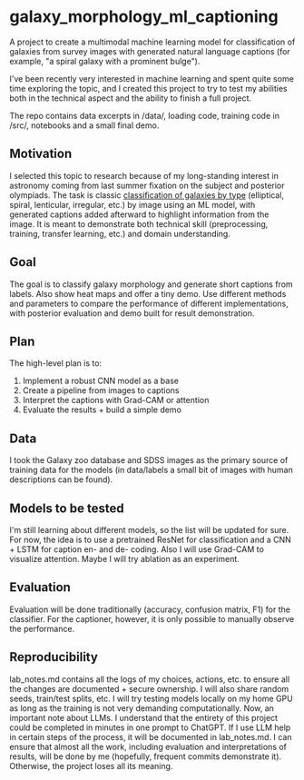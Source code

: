 # galaxy_morphology_ml_captioning
A project to create a multimodal machine learning model for classification of galaxies from survey images with generated natural language captions (for example, "a spiral galaxy with a prominent bulge").


I've been recently very interested in machine learning and spent quite some time exploring the topic, and I created this project to try to test my abilities both in the technical aspect and the ability to finish a full project.


The repo contains data excerpts in /data/, loading code, training code in /src/, notebooks and a small final demo.

## **Motivation**

I selected this topic to research because of my long-standing interest in astronomy coming from last summer fixation on the subject and posterior olympiads. The task is classic [classification of galaxies by type](https://en.wikipedia.org/wiki/Galaxy_morphological_classification) (elliptical, spiral, lenticular, irregular, etc.) by image using an ML model, with generated captions added afterward to highlight information from the image. 
It is meant to demonstrate both technical skill (preprocessing, training, transfer learning, etc.) and domain understanding.

## **Goal**

The goal is to classify galaxy morphology and generate short captions from labels. Also show heat maps and offer a tiny demo. Use different methods and parameters to compare the performance of different implementations, with posterior evaluation and demo built for result demonstration.

## **Plan**

The high-level plan is to:
1) Implement a robust CNN model as a base
2) Create a pipeline from images to captions
3) Interpret the captions with Grad-CAM or attention
4) Evaluate the results + build a simple demo

## **Data**

I took the Galaxy zoo database and SDSS images as the primary source of training data for the models (in data/labels a small bit of images with human descriptions can be found).

## **Models to be tested**

I'm still learning about different models, so the list will be updated for sure. For now, the idea is to use a pretrained ResNet for classification and a CNN + LSTM for caption en- and de- coding.
Also I will use Grad-CAM to visualize attention. Maybe I will try ablation as an experiment.

## **Evaluation**

Evaluation will be done traditionally (accuracy, confusion matrix, F1) for the classifier. For the captioner, however, it is only possible to manually observe the performance.

## **Reproducibility**

lab_notes.md contains all the logs of my choices, actions, etc. to ensure all the changes are documented + secure ownership. I will also share random seeds, train/test splits, etc.
I will try testing models locally on my home GPU as long as the training is not very demanding computationally.
Now, an important note about LLMs. I understand that the entirety of this project could be completed in minutes in one prompt to ChatGPT. If I use LLM help in certain steps of the process, it will be documented in lab_notes.md. I can ensure that almost all the work, including evaluation and interpretations of results, will be done by me (hopefully, frequent commits demonstrate it). Otherwise, the project loses all its meaning.